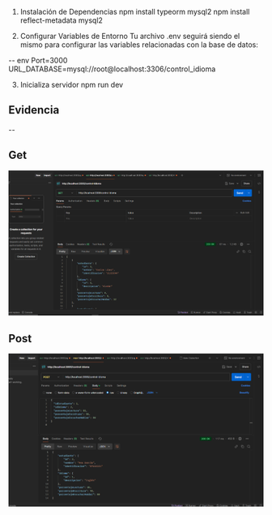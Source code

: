 1. Instalación de Dependencias
npm install typeorm mysql2
npm install reflect-metadata
mysql2 

2. Configurar Variables de Entorno
Tu archivo .env seguirá siendo el mismo para configurar las variables relacionadas con la base de datos:

-- env
Port=3000
URL_DATABASE=mysql://root@localhost:3306/control_idioma

3. Inicializa servidor
npm run dev


## Evidencia 
--

## Get
![alt text](./imgs/get.png)

## Post
![alt text](./imgs/post.png)